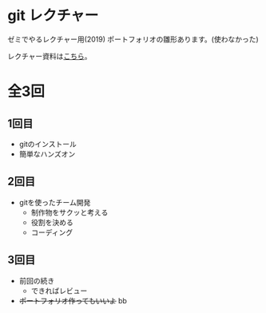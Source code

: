 # git レクチャー
ゼミでやるレクチャー用(2019)
ポートフォリオの雛形あります。(使わなかった)

レクチャー資料は[こちら](https://drive.google.com/drive/folders/1Ej3Mvi0UateJv7wx8aGMv-hi5FSWf9ve?usp=sharing)。

# 全3回
## 1回目
- gitのインストール
- 簡単なハンズオン

## 2回目
- gitを使ったチーム開発
    - 制作物をサクッと考える
    - 役割を決める
    - コーディング

## 3回目
- 前回の続き
    - できればレビュー
- ~~ポートフォリオ作ってもいいよ~~
bb